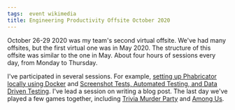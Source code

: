 ```yaml
---
tags:  event wikimedia
title: Engineering Productivity Offsite October 2020
---
```

October 26-29 2020 was my team's second virtual offsite. We've had many offsites, but the first virtual one was in May 2020. The structure of this offsite was similar to the one in May. About four hours of sessions every day, from Monday to Thursday.

I've participated in several sessions. For example, [setting up Phabricator locally using Docker](https://phabricator.wikimedia.org/phame/post/view/214/spin_up_a_basic_local_phabricator_instance_with_docker/) and [Screenshot Tests, Automated Testing, and Data Driven Testing](https://phabricator.wikimedia.org/T266622). I've lead a session on writing a blog post. The last day we've played a few games together, including [Trivia Murder Party](https://www.jackboxgames.com/trivia-murder-party/) and [Among Us](https://en.wikipedia.org/wiki/Among_Us).